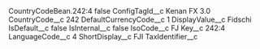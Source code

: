 <?xml version="1.0" encoding="UTF-8"?>
<CustomMetadata xmlns="http://soap.sforce.com/2006/04/metadata" xmlns:xsi="http://www.w3.org/2001/XMLSchema-instance" xmlns:xsd="http://www.w3.org/2001/XMLSchema">
    <label>CountryCodeBean.242:4</label>
    <protected>false</protected>
    <values>
        <field>ConfigTagId__c</field>
        <value xsi:type="xsd:string">Kenan FX 3.0</value>
    </values>
    <values>
        <field>CountryCode__c</field>
        <value xsi:type="xsd:string">242</value>
    </values>
    <values>
        <field>DefaultCurrencyCode__c</field>
        <value xsi:type="xsd:string">1</value>
    </values>
    <values>
        <field>DisplayValue__c</field>
        <value xsi:type="xsd:string">Fidschi</value>
    </values>
    <values>
        <field>IsDefault__c</field>
        <value xsi:type="xsd:string">false</value>
    </values>
    <values>
        <field>IsInternal__c</field>
        <value xsi:type="xsd:string">false</value>
    </values>
    <values>
        <field>IsoCode__c</field>
        <value xsi:type="xsd:string">FJ</value>
    </values>
    <values>
        <field>Key__c</field>
        <value xsi:type="xsd:string">242:4</value>
    </values>
    <values>
        <field>LanguageCode__c</field>
        <value xsi:type="xsd:string">4</value>
    </values>
    <values>
        <field>ShortDisplay__c</field>
        <value xsi:type="xsd:string">FJI</value>
    </values>
    <values>
        <field>TaxIdentifier__c</field>
        <value xsi:nil="true"/>
    </values>
</CustomMetadata>

